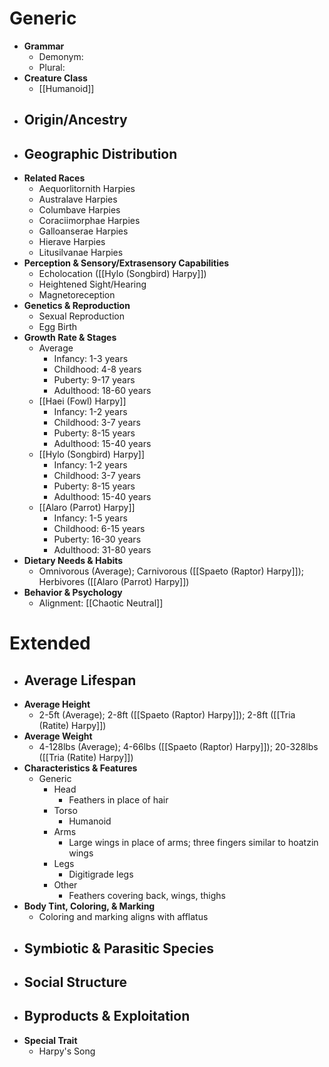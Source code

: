 # Generic

- **Grammar**
	- Demonym: 
	- Plural:
- **Creature Class**
	- [[Humanoid]]
- **Origin/Ancestry**
	- 
- **Geographic Distribution**
	- 
- **Related Races**
	- Aequorlitornith Harpies
	- Australave Harpies
	- Columbave Harpies
	- Coraciimorphae Harpies
	- Galloanserae Harpies
	- Hierave Harpies
	- Litusilvanae Harpies
- **Perception & Sensory/Extrasensory Capabilities**
	- Echolocation ([[Hylo (Songbird) Harpy]])
	- Heightened Sight/Hearing
	- Magnetoreception
- **Genetics & Reproduction**
	- Sexual Reproduction
	- Egg Birth
- **Growth Rate & Stages**
	- Average
		- Infancy: 1-3 years
		- Childhood: 4-8 years
		- Puberty: 9-17 years
		- Adulthood: 18-60 years
	- [[Haei (Fowl) Harpy]]
		- Infancy: 1-2 years
		- Childhood: 3-7 years
		- Puberty: 8-15 years
		- Adulthood: 15-40 years
	-  [[Hylo (Songbird) Harpy]]
		- Infancy: 1-2 years
		- Childhood: 3-7 years
		- Puberty: 8-15 years
		- Adulthood: 15-40 years
	- [[Alaro (Parrot) Harpy]]
		- Infancy: 1-5 years
		- Childhood: 6-15 years
		- Puberty: 16-30 years
		- Adulthood: 31-80 years
- **Dietary Needs & Habits**
	- Omnivorous (Average); Carnivorous ([[Spaeto (Raptor) Harpy]]); Herbivores ([[Alaro (Parrot) Harpy]])
- **Behavior & Psychology**
	- Alignment: [[Chaotic Neutral]]
# Extended
- **Average Lifespan**
	- 
- **Average Height**
	- 2-5ft (Average); 2-8ft ([[Spaeto (Raptor) Harpy]]); 2-8ft ([[Tria (Ratite) Harpy]])
- **Average Weight**
	- 4-128lbs (Average); 4-66lbs ([[Spaeto (Raptor) Harpy]]); 20-328lbs ([[Tria (Ratite) Harpy]])
- **Characteristics & Features**
	- Generic
		- Head
			- Feathers in place of hair
		- Torso
			- Humanoid
		- Arms
			- Large wings in place of arms; three fingers similar to hoatzin wings
		- Legs
			- Digitigrade legs
		- Other
			- Feathers covering back, wings, thighs
- **Body Tint, Coloring, & Marking**
	- Coloring and marking aligns with afflatus
- **Symbiotic & Parasitic Species**
	- 
- **Social Structure**
	- 
- **Byproducts & Exploitation**
	- 
- **Special Trait**
	- Harpy's Song
